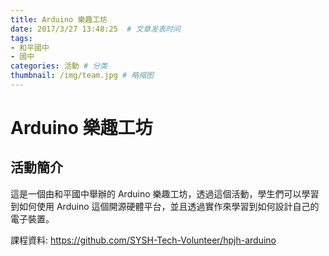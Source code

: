 ```yaml
---
title: Arduino 樂趣工坊
date: 2017/3/27 13:48:25  # 文章发表时间
tags:
- 和平國中
- 國中
categories: 活動 # 分类
thumbnail: /img/team.jpg # 略缩图
---
```


# Arduino 樂趣工坊

## 活動簡介

這是一個由和平國中舉辦的 Arduino 樂趣工坊，透過這個活動，學生們可以學習到如何使用 Arduino 這個開源硬體平台，並且透過實作來學習到如何設計自己的電子裝置。

課程資料: <https://github.com/SYSH-Tech-Volunteer/hpjh-arduino>